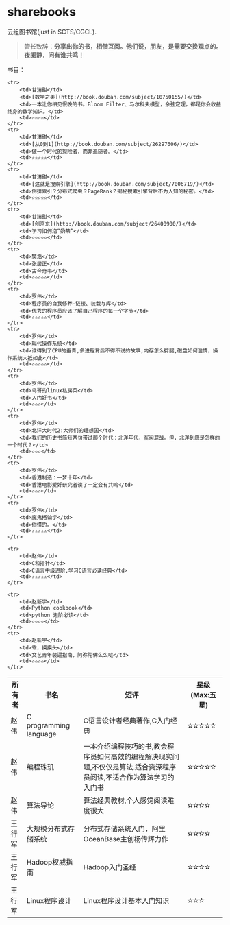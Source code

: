 # sharebooks

云组图书馆(just in SCTS/CGCL).

> 管长致辞：**分享出你的书，相借互阅。他们说，朋友，是需要交换观点的。夜阑静，问有谁共鸣！**


书目：
<table class="sub-table">
    <tr>
        <th>所有者</th>
        <th>书名</th>
        <th>短评</th>
        <th>星级(Max:五星)</th>
    </tr>

    <tr>
        <td>甘清甜</td>
        <td>[数学之美](http://book.douban.com/subject/10750155/)</td>
        <td>一本让你相见恨晚的书。Bloom Filter、马尔科夫模型，余弦定理，都是你会收益终身的数学知识。</td>
        <td>✫✫✫✫</td>
    </tr>
	<tr>
        <td>甘清甜</td>
        <td>[从0到1](http://book.douban.com/subject/26297606/)</td>
        <td>做一个时代的探险者，而非追随者。</td>
        <td>✫✫✫✫✫</td>
    </tr>
	<tr>
        <td>甘清甜</td>
        <td>[这就是搜索引擎](http://book.douban.com/subject/7006719/)</td>
        <td>倒排索引？分布式爬虫？PageRank？揭秘搜索引擎背后不为人知的秘密。</td>
        <td>✫✫✫✫✫</td>
    </tr>
	<tr>
        <td>甘清甜</td>
        <td>[创京东](http://book.douban.com/subject/26400900/)</td>
        <td>学习如何泡“奶茶”</td>
        <td>✫✫✫✫✫</td>
    </tr>
    <tr>
        <td>樊浩</td>
        <td>张居正</td>
        <td>古今奇书</td>
        <td>✫✫✫✫✫</td>
    </tr>
    <tr>
        <td>罗伟</td>
        <td>程序员的自我修养-链接、装载与库</td>
        <td>优秀的程序员应该了解自己程序的每一个字节</td>
        <td>✫✫✫✫✫</td>
    </tr>
    <tr>
        <td>罗伟</td>
        <td>现代操作系统</td>
        <td>谁得到了CPU的垂青,多进程背后不得不说的故事,内存怎么劈腿,磁盘如何滥情，操作系统大抵如此</td>
        <td>✫✫✫✫✫</td>
    </tr>
    <tr>
        <td>罗伟</td>
        <td>鸟哥的linux私房菜</td>
        <td>入门好书</td>
        <td>✫✫✫</td>
    </tr>
    <tr>
        <td>罗伟</td>
        <td>北洋大时代2:大师们的理想国</td>
        <td>我们的历史书简短两句带过那个时代：北洋年代，军阀混战。但，北洋到底是怎样的一个时代？</td>
        <td>✫✫✫</td>
    </tr>
    <tr>
        <td>罗伟</td>
        <td>香港制造：一梦十年</td>
        <td>香港电影爱好研究者读了一定会有共鸣</td>
        <td>✫✫✫</td>
    </tr>
    <tr>
        <td>罗伟</td>
        <td>魔鬼搭讪学</td>
        <td>你懂的。</td>
        <td>✫✫✫✫✫</td>
    </tr>
   <tr>
        <td>赵伟</td>
        <td>C programming language</td>
        <td>C语言设计者经典著作,C入门经典</td>
        <td>✫✫✫✫✫</td>
    </tr>

    <tr>
        <td>赵伟</td>
        <td>C和指针</td>
        <td>C语言中级进阶,学习C语言必读经典</td>
        <td>✫✫✫✫✫</td>
    </tr>

   <tr>
        <td>赵伟</td>
        <td>编程珠玑</td>
        <td>一本介绍编程技巧的书,教会程序员如何高效的编程解决现实问题,不仅仅是算法.适合资深程序员阅读,不适合作为算法学习的入门书</td>
        <td>✫✫✫✫✫</td>
    </tr>

   <tr>
        <td>赵伟</td>
        <td>算法导论</td>
        <td>算法经典教材,个人感觉阅读难度很大</td>
        <td>✫✫✫✫</td>
    </tr>
	<tr>
		<td>王行军</td>
		<td>大规模分布式存储系统</td>
		<td>分布式存储系统入门，阿里OceanBase主创杨传辉力作</td>
		<td>✫✫✫✫</td>
	</tr>
	<tr>
		<td>王行军</td>
		<td>Hadoop权威指南</td>
		<td>Hadoop入门圣经</td>
		<td>✫✫✫✫</td>
	</tr>
	<tr>
		<td>王行军</td>
		<td>Linux程序设计</td>
		<td>Linux程序设计基本入门知识</td>
		<td>✫✫✫</td>
	</tr>

	<tr>
        <td>赵新宇</td>
        <td>Python cookbook</td>
        <td>python 进阶必读</td>
        <td>✫✫✫✫</td>
    </tr>
	<tr>
        <td>赵新宇</td>
        <td>乖，摸摸头</td>
        <td>文艺青年装逼指南，阿弥陀佛么么哒</td>
        <td>✫✫✫✫</td>
    </tr>
</table>

